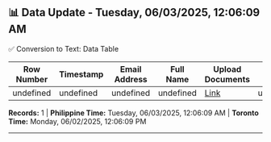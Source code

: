 ## 📊 Data Update - Tuesday, 06/03/2025, 12:06:09 AM

✅ Conversion to Text: Data Table

| Row Number | Timestamp | Email Address | Full Name | Upload Documents | File Name | Text File | Recent Date |
|------------|-----------|---------------|-----------|------------------|-----------|-----------|-------------|
| undefined | undefined | undefined | undefined | [Link](#) | undefined | [Link](#) | undefined |

**Records:** 1 | **Philippine Time:** Tuesday, 06/03/2025, 12:06:09 AM | **Toronto Time:** Monday, 06/02/2025, 12:06:09 PM

---

